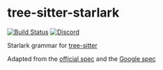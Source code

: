 # tree-sitter-starlark

[![Build Status](https://github.com/tree-sitter-grammars/tree-sitter-starlark/actions/workflows/ci.yml/badge.svg)](https://github.com/tree-sitter-grammars/tree-sitter-starlark/actions/workflows/ci.yml)
[![Discord](https://img.shields.io/discord/1063097320771698699?logo=discord)](https://discord.gg/w7nTvsVJhm)

Starlark grammar for [tree-sitter](https://github.com/tree-sitter/tree-sitter)

Adapted from the [official spec](https://github.com/bazelbuild/starlark/blob/master/spec.md)
and the [Google spec](https://github.com/google/starlark-go/blob/master/doc/spec.md)
